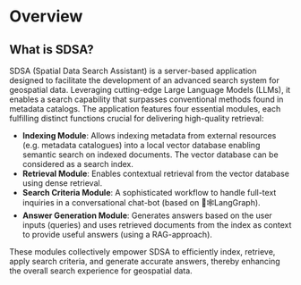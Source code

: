 # Overview

## What is SDSA?

SDSA (Spatial Data Search Assistant) is a server-based application designed to facilitate the development of an advanced search system for geospatial data. Leveraging cutting-edge Large Language Models (LLMs), it enables a search capability that surpasses conventional methods found in metadata catalogs. The application features four essential modules, each fulfilling distinct functions crucial for delivering high-quality retrieval:

- **Indexing Module**: Allows indexing metadata from external resources (e.g. metadata catalogues) into a local vector database enabling semantic search on indexed documents. The vector database can be considered as a search index.
- **Retrieval Module**: Enables contextual retrieval from the vector database using dense retrieval.
- **Search Criteria Module**: A sophisticated workflow to handle full-text inquiries in a conversational chat-bot (based on 🦜🕸️LangGraph).
- **Answer Generation Module**: Generates answers based on the user inputs (queries) and uses retrieved documents from the index as context to provide useful answers (using a RAG-approach).

These modules collectively empower SDSA to efficiently index, retrieve, apply search criteria, and generate accurate answers, thereby enhancing the overall search experience for geospatial data.
